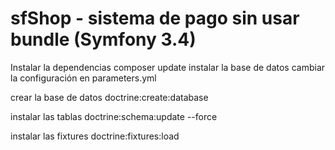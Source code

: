 # sfShop - sistema de pago sin usar bundle (Symfony 3.4)

Instalar la dependencias composer update
instalar la base de datos cambiar la configuración en parameters.yml

crear la base de datos 
doctrine:create:database 

instalar las tablas doctrine:schema:update --force

instalar las fixtures doctrine:fixtures:load



